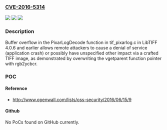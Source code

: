 ### [CVE-2016-5314](https://cve.mitre.org/cgi-bin/cvename.cgi?name=CVE-2016-5314)
![](https://img.shields.io/static/v1?label=Product&message=n%2Fa&color=blue)
![](https://img.shields.io/static/v1?label=Version&message=n%2Fa&color=blue)
![](https://img.shields.io/static/v1?label=Vulnerability&message=n%2Fa&color=brighgreen)

### Description

Buffer overflow in the PixarLogDecode function in tif_pixarlog.c in LibTIFF 4.0.6 and earlier allows remote attackers to cause a denial of service (application crash) or possibly have unspecified other impact via a crafted TIFF image, as demonstrated by overwriting the vgetparent function pointer with rgb2ycbcr.

### POC

#### Reference
- http://www.openwall.com/lists/oss-security/2016/06/15/9

#### Github
No PoCs found on GitHub currently.

